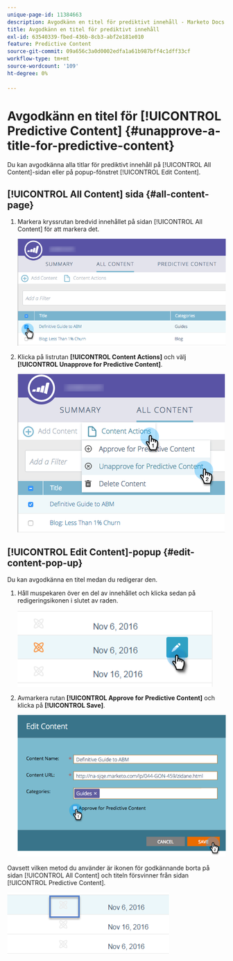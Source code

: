 ```yaml
---
unique-page-id: 11384663
description: Avgodkänn en titel för prediktivt innehåll - Marketo Docs - produktdokumentation
title: Avgodkänn en titel för prediktivt innehåll
exl-id: 63540339-fbed-436b-8cb3-abf2e181e010
feature: Predictive Content
source-git-commit: 09a656c3a0d0002edfa1a61b987bff4c1dff33cf
workflow-type: tm+mt
source-wordcount: '109'
ht-degree: 0%

---
```


# Avgodkänn en titel för [!UICONTROL Predictive Content] {#unapprove-a-title-for-predictive-content}

Du kan avgodkänna alla titlar för prediktivt innehåll på [!UICONTROL All Content]-sidan eller på popup-fönstret [!UICONTROL Edit Content].

## [!UICONTROL All Content] sida {#all-content-page}

1. Markera kryssrutan bredvid innehållet på sidan [!UICONTROL All Content] för att markera det.

   ![](assets/image2017-10-3-9-3a18-3a38.png)

1. Klicka på listrutan **[!UICONTROL Content Actions]** och välj **[!UICONTROL Unapprove for Predictive Content]**.

   ![](assets/image2017-10-3-9-3a19-3a20.png)

## [!UICONTROL Edit Content]-popup {#edit-content-pop-up}

Du kan avgodkänna en titel medan du redigerar den.

1. Håll muspekaren över en del av innehållet och klicka sedan på redigeringsikonen i slutet av raden.

   ![](assets/click-icon-hand.png)

1. Avmarkera rutan **[!UICONTROL Approve for Predictive Content]** och klicka på **[!UICONTROL Save]**.

   ![](assets/image2017-10-3-9-3a20-3a17.png)

Oavsett vilken metod du använder är ikonen för godkännande borta på sidan [!UICONTROL All Content] och titeln försvinner från sidan [!UICONTROL Predictive Content].

![](assets/unapprove-content-no-icon.png)
